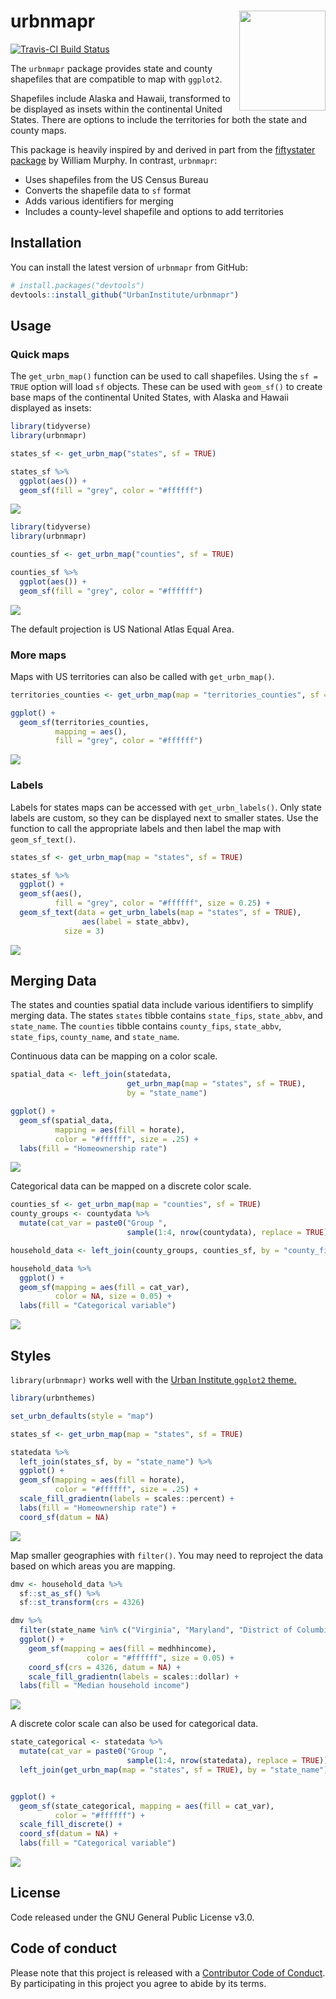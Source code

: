 
<!-- README.md is generated from README.Rmd. Please edit that file -->
urbnmapr <img src="man/figures/hexsticker.png" align="right" style="width:138.1334px;height:160px;"/>
=====================================================================================================

[![Travis-CI Build Status](https://travis-ci.org/UrbanInstitute/urbnmapr.svg?branch=master)](https://travis-ci.org/UrbanInstitute/urbnmapr)

The `urbnmapr` package provides state and county shapefiles that are compatible to map with `ggplot2`.

Shapefiles include Alaska and Hawaii, transformed to be displayed as insets within the continental United States. There are options to include the territories for both the state and county maps.

This package is heavily inspired by and derived in part from the [fiftystater package](https://cran.r-project.org/package=fiftystater) by William Murphy. In contrast, `urbnmapr`:

-   Uses shapefiles from the US Census Bureau
-   Converts the shapefile data to `sf` format
-   Adds various identifiers for merging
-   Includes a county-level shapefile and options to add territories

Installation
------------

You can install the latest version of `urbnmapr` from GitHub:

``` r
# install.packages("devtools")
devtools::install_github("UrbanInstitute/urbnmapr")
```

Usage
-----

### Quick maps

The `get_urbn_map()` function can be used to call shapefiles. Using the `sf = TRUE` option will load `sf` objects. These can be used with `geom_sf()` to create base maps of the continental United States, with Alaska and Hawaii displayed as insets:

``` r
library(tidyverse)
library(urbnmapr)

states_sf <- get_urbn_map("states", sf = TRUE)

states_sf %>% 
  ggplot(aes()) +
  geom_sf(fill = "grey", color = "#ffffff")
```

![](README_files/figure-markdown_github/sf-state-1.png)

``` r
library(tidyverse)
library(urbnmapr)

counties_sf <- get_urbn_map("counties", sf = TRUE)

counties_sf %>% 
  ggplot(aes()) +
  geom_sf(fill = "grey", color = "#ffffff")
```

![](README_files/figure-markdown_github/sf-county-1.png)

The default projection is US National Atlas Equal Area.

### More maps

Maps with US territories can also be called with `get_urbn_map()`.

``` r
territories_counties <- get_urbn_map(map = "territories_counties", sf = TRUE)

ggplot() +
  geom_sf(territories_counties,
          mapping = aes(),
          fill = "grey", color = "#ffffff")
```

![](README_files/figure-markdown_github/terr-1.png)

### Labels

Labels for states maps can be accessed with `get_urbn_labels()`. Only state labels are custom, so they can be displayed next to smaller states. Use the function to call the appropriate labels and then label the map with `geom_sf_text()`.

``` r
states_sf <- get_urbn_map(map = "states", sf = TRUE)

states_sf %>%
  ggplot() +
  geom_sf(aes(), 
          fill = "grey", color = "#ffffff", size = 0.25) +
  geom_sf_text(data = get_urbn_labels(map = "states", sf = TRUE), 
                aes(label = state_abbv), 
            size = 3)
```

![](README_files/figure-markdown_github/quick-labels-1.png)

Merging Data
------------

The states and counties spatial data include various identifiers to simplify merging data. The states `states` tibble contains `state_fips`, `state_abbv`, and `state_name`. The `counties` tibble contains `county_fips`, `state_abbv`, `state_fips`, `county_name`, and `state_name`.

Continuous data can be mapping on a color scale.

``` r
spatial_data <- left_join(statedata,
                          get_urbn_map(map = "states", sf = TRUE),
                          by = "state_name")

ggplot() +
  geom_sf(spatial_data,
          mapping = aes(fill = horate),
          color = "#ffffff", size = .25) +
  labs(fill = "Homeownership rate")
```

![](README_files/figure-markdown_github/us-choropleth-1.png)

Categorical data can be mapped on a discrete color scale.

``` r
counties_sf <- get_urbn_map(map = "counties", sf = TRUE)
county_groups <- countydata %>% 
  mutate(cat_var = paste0("Group ",
                          sample(1:4, nrow(countydata), replace = TRUE)))

household_data <- left_join(county_groups, counties_sf, by = "county_fips")

household_data %>%
  ggplot() +
  geom_sf(mapping = aes(fill = cat_var),
          color = NA, size = 0.05) +
  labs(fill = "Categorical variable")
```

![](README_files/figure-markdown_github/county-1.png)

Styles
------

`library(urbnmapr)` works well with the [Urban Institute `ggplot2` theme.](https://github.com/UrbanInstitute/urban_R_theme)

``` r
library(urbnthemes)

set_urbn_defaults(style = "map")
```

``` r
states_sf <- get_urbn_map(map = "states", sf = TRUE)

statedata %>% 
  left_join(states_sf, by = "state_name") %>% 
  ggplot() +
  geom_sf(mapping = aes(fill = horate),
          color = "#ffffff", size = .25) +
  scale_fill_gradientn(labels = scales::percent) +
  labs(fill = "Homeownership rate") +
  coord_sf(datum = NA)
```

![](README_files/figure-markdown_github/theme-state-1.png)

Map smaller geographies with `filter()`. You may need to reproject the data based on which areas you are mapping.

``` r
dmv <- household_data %>% 
  sf::st_as_sf() %>% 
  sf::st_transform(crs = 4326)

dmv %>%
  filter(state_name %in% c("Virginia", "Maryland", "District of Columbia")) %>%
  ggplot() +
    geom_sf(mapping = aes(fill = medhhincome),
                 color = "#ffffff", size = 0.05) +
    coord_sf(crs = 4326, datum = NA) +
    scale_fill_gradientn(labels = scales::dollar) +
  labs(fill = "Median household income")
```

![](README_files/figure-markdown_github/theme-counties-1.png)

A discrete color scale can also be used for categorical data.

``` r
state_categorical <- statedata %>% 
  mutate(cat_var = paste0("Group ",
                          sample(1:4, nrow(statedata), replace = TRUE))) %>% 
  left_join(get_urbn_map(map = "states", sf = TRUE), by = "state_name")


ggplot() +
  geom_sf(state_categorical, mapping = aes(fill = cat_var),
          color = "#ffffff") +
  scale_fill_discrete() +
  coord_sf(datum = NA) +
  labs(fill = "Categorical variable")
```

![](README_files/figure-markdown_github/state-discrete-1.png)

License
-------

Code released under the GNU General Public License v3.0.

Code of conduct
---------------

Please note that this project is released with a [Contributor Code of Conduct](CODE_OF_CONDUCT.md). By participating in this project you agree to abide by its terms.
